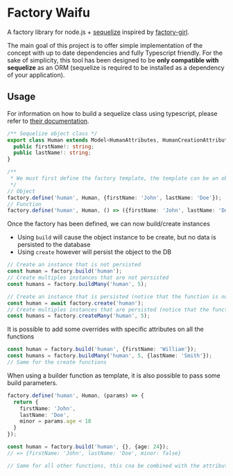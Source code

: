 # Factory Waifu

A factory library for node.js + [sequelize](https://sequelize.org/) inspired by [factory-girl](https://github.com/simonexmachina/factory-girl).

The main goal of this project is to offer simple implementation of the concept with up to date dependencies and fully Typescript friendly. For the sake of simplicity, this tool has been designed to be **only compatible with sequelize** as an ORM (sequelize is required to be installed as a dependency of your application).

## Usage

For information on how to build a sequelize class using typescript, please refer to [their documentation](https://sequelize.org/master/manual/typescript.html).

```typescript
/** Sequelize object class */
export class Human extends Model<HumanAttributes, HumanCreationAttributes> implements HumanAttributes {
  public firstName!: string;
  public lastName!: string;
}

/** 
 * We must first define the factory template, the template can be an object or a function
 */
// Object
factory.define('human', Human, {firstName: 'John', lastName: 'Doe'}); 
// Function
factory.define('human', Human, () => ({firstName: 'John', lastName: 'Doe'}));
```

Once the factory has been defined, we can now build/create instances

- Using `build` will cause the object instance to be create, but no data is persisted to the database
- Using `create` however will persist the object to the DB

```typescript
// Create an instance that is not persisted
const human = factory.build('human');
// Create multiples instances that are not persisted
const humans = factory.buildMany('human', 5);

// Create an instance that is persisted (notice that the function is now async)
const human = await factory.create('human');
// Create multiples instances that are persisted (notice that the function is now async)
const humans = factory.createMany('human', 5);
```

It is possible to add some overrides with specific attributes on all the functions

```typescript
const human = factory.build('human', {firstName: 'William'});
const humans = factory.buildMany('human', 5, {lastName: 'Smith'});
// Same for the create functions
```

When using a builder function as template, it is also possible to pass some build parameters.

```typescript
factory.define('human', Human, (params) => {
  return {
    firstName: 'John',
    lastName: 'Doe',
    minor = params.age < 18
  }
});

const human = factory.build('human', {}, {age: 24});
// => {firstName: 'John', lastName: 'Doe', minor: false}

// Same for all other functions, this cna be combined with the attributes overrides. (attributes overrides will always be applied after the build function return)
```
